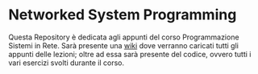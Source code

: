 # Networked System Programming
Questa Repository è dedicata agli appunti del corso Programmazione Sistemi in Rete. Sarà presente una [wiki](https://github.com/follen99/NetworkedSystemProgramming/wiki) dove verranno caricati tutti gli appunti delle lezioni; oltre ad essa sarà presente del codice, ovvero tutti i vari esercizi svolti durante il corso.
